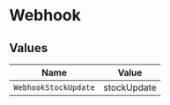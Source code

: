 # Webhook


## Values

| Name                 | Value                |
| -------------------- | -------------------- |
| `WebhookStockUpdate` | stockUpdate          |